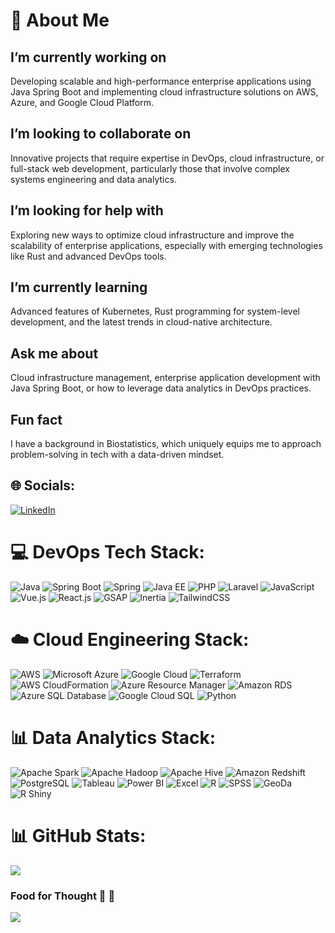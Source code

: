 # 🚀 About Me
## I’m currently working on
Developing scalable and high-performance enterprise applications using Java Spring Boot and implementing cloud infrastructure solutions on AWS, Azure, and Google Cloud Platform.

## I’m looking to collaborate on
Innovative projects that require expertise in DevOps, cloud infrastructure, or full-stack web development, particularly those that involve complex systems engineering and data analytics.

## I’m looking for help with
Exploring new ways to optimize cloud infrastructure and improve the scalability of enterprise applications, especially with emerging technologies like Rust and advanced DevOps tools.

## I’m currently learning
Advanced features of Kubernetes, Rust programming for system-level development, and the latest trends in cloud-native architecture.

## Ask me about
Cloud infrastructure management, enterprise application development with Java Spring Boot, or how to leverage data analytics in DevOps practices.

## Fun fact
I have a background in Biostatistics, which uniquely equips me to approach problem-solving in tech with a data-driven mindset.


## 🌐 Socials:
[![LinkedIn](https://img.shields.io/badge/LinkedIn-%230077B5.svg?logo=linkedin&logoColor=white)](https://linkedin.com/in/elvinotieno) 

# 💻 DevOps Tech Stack:
![Java](https://img.shields.io/badge/java-%23ED8B00.svg?style=plastic&logo=openjdk&logoColor=white) ![Spring Boot](https://img.shields.io/badge/springboot-%236DB33F.svg?style=plastic&logo=springboot&logoColor=white) ![Spring](https://img.shields.io/badge/spring-%236DB33F.svg?style=plastic&logo=spring&logoColor=white) ![Java EE](https://img.shields.io/badge/javaee-%23F7DF1E.svg?style=plastic&logo=javaee&logoColor=white) ![PHP](https://img.shields.io/badge/php-%23777BB4.svg?style=plastic&logo=php&logoColor=white) ![Laravel](https://img.shields.io/badge/laravel-%23FF2D20.svg?style=plastic&logo=laravel&logoColor=white) ![JavaScript](https://img.shields.io/badge/javascript-%23323330.svg?style=plastic&logo=javascript&logoColor=%23F7DF1E) ![Vue.js](https://img.shields.io/badge/vue.js-%2335495e.svg?style=plastic&logo=vuedotjs&logoColor=%234FC08D) ![React.js](https://img.shields.io/badge/reactjs-%2320232a.svg?style=plastic&logo=react&logoColor=%2361DAFB) ![GSAP](https://img.shields.io/badge/gsap-%2388CE02.svg?style=plastic&logo=greensock&logoColor=white) ![Inertia](https://img.shields.io/badge/inertia-%237258C6.svg?style=plastic&logo=inertiajs&logoColor=white) ![TailwindCSS](https://img.shields.io/badge/tailwindcss-%2338B2AC.svg?style=plastic&logo=tailwind-css&logoColor=white)

# ☁️ Cloud Engineering Stack:
![AWS](https://img.shields.io/badge/AWS-%23FF9900.svg?style=plastic&logo=amazon-aws&logoColor=white) ![Microsoft Azure](https://img.shields.io/badge/Microsoft%20Azure-%230072C6.svg?style=plastic&logo=microsoftazure&logoColor=white) ![Google Cloud](https://img.shields.io/badge/Google%20Cloud-%234285F4.svg?style=plastic&logo=google-cloud&logoColor=white) ![Terraform](https://img.shields.io/badge/terraform-%235835CC.svg?style=plastic&logo=terraform&logoColor=white) ![AWS CloudFormation](https://img.shields.io/badge/aws%20cloudformation-%23FF9900.svg?style=plastic&logo=amazonaws&logoColor=white) ![Azure Resource Manager](https://img.shields.io/badge/azure%20resource%20manager-%230072C6.svg?style=plastic&logo=microsoftazure&logoColor=white) ![Amazon RDS](https://img.shields.io/badge/amazon%20rds-%230072C6.svg?style=plastic&logo=amazonrds&logoColor=white) ![Azure SQL Database](https://img.shields.io/badge/azure%20sql%20database-%230072C6.svg?style=plastic&logo=microsoftsqlserver&logoColor=white) ![Google Cloud SQL](https://img.shields.io/badge/google%20cloud%20sql-%234285F4.svg?style=plastic&logo=google-cloud&logoColor=white) ![Python](https://img.shields.io/badge/python-3670A0?style=plastic&logo=python&logoColor=ffdd54)

# 📊 Data Analytics Stack:
![Apache Spark](https://img.shields.io/badge/apache%20spark-%23E25A1C.svg?style=plastic&logo=apachespark&logoColor=white) ![Apache Hadoop](https://img.shields.io/badge/apache%20hadoop-%236DA55F.svg?style=plastic&logo=apachehadoop&logoColor=white) ![Apache Hive](https://img.shields.io/badge/apache%20hive-%23FDEE21.svg?style=plastic&logo=apachehive&logoColor=black) ![Amazon Redshift](https://img.shields.io/badge/amazon%20redshift-%23232F3E.svg?style=plastic&logo=amazonredshift&logoColor=white) ![PostgreSQL](https://img.shields.io/badge/postgresql-%23316192.svg?style=plastic&logo=postgresql&logoColor=white) ![Tableau](https://img.shields.io/badge/tableau-%23E97627.svg?style=plastic&logo=tableau&logoColor=white) ![Power BI](https://img.shields.io/badge/power_bi-F2C811?style=plastic&logo=powerbi&logoColor=black) ![Excel](https://img.shields.io/badge/excel-%233F4F75.svg?style=plastic&logo=microsoftexcel&logoColor=white) ![R](https://img.shields.io/badge/r-%23276DC3.svg?style=plastic&logo=r&logoColor=white) ![SPSS](https://img.shields.io/badge/spss-%2345A4F9.svg?style=plastic&logo=spss&logoColor=white) ![GeoDa](https://img.shields.io/badge/geoda-%23001F3F.svg?style=plastic&logo=geoda&logoColor=white) ![R Shiny](https://img.shields.io/badge/r%20shiny-%23276DC3.svg?style=plastic&logo=r&logoColor=white)

# 📊 GitHub Stats:
![](https://github-readme-streak-stats.herokuapp.com/?user=elvnski&theme=dark&hide_border=false)<br/>


### Food for Thought 💭 🍃
![](https://quotes-github-readme.vercel.app/api?type=horizontal&theme=gruvbox)
